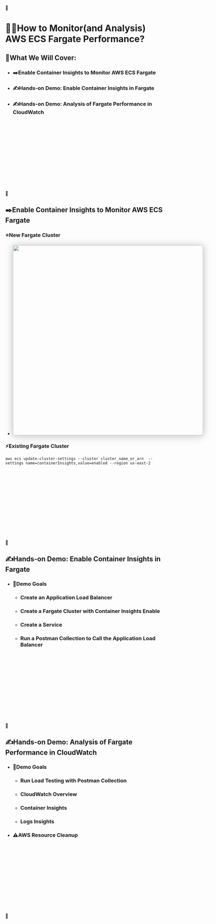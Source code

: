 <!--# How to Monitor AWS ECS Fargate Performance? | CloudWatch Container Insights-->
📌
# **👨‍💻How to Monitor(and Analysis) AWS ECS Fargate Performance?**

## **📣What We Will Cover:**    
- **<h3>✒️Enable Container Insights to Monitor AWS ECS Fargate</h3>** 
   
- **<h3>✍️Hands-on Demo: Enable Container Insights in Fargate</h3>** 

- **<h3>✍️Hands-on Demo: Analysis of Fargate Performance in CloudWatch</h3>** 

<br>
<br>
<br>
<br>
<br>
<br>
<br>
<br>
<br>
<br>   
<br>
<br>
<br>      
📌

## **✒️Enable Container Insights to Monitor AWS ECS Fargate** 
### **⭐New Fargate Cluster**
  - <div id="wrapper-div" style="box-shadow: 0px 2px 25px rgba(0, 0, 0, .25);  width:fit-content"  width="100%"><image src='./images/Insights.jpg'   width="600px"> </div> 

### **⚡️Existing Fargate Cluster**
```
aws ecs update-cluster-settings --cluster cluster_name_or_arn  --settings name=containerInsights,value=enabled --region us-east-2
```
<br>
<br>
<br>
<br>
<br>
<br>
<br>
<br>
<br>
<br>   
<br>
<br>
<br>      
📌

## **✍️Hands-on Demo: Enable Container Insights in Fargate** 

- **<h3>🎯Demo Goals</h3>**
  
  - **<h3>Create an Application Load Balancer</h3>**


  - **<h3>Create a Fargate Cluster with Container Insights Enable</h3>**


  - **<h3>Create a Service</h3>**

  - **<h3>Run a Postman Collection to Call the Application Load Balancer</h3>**

<br>
<br>
<br>
<br>
<br>
<br>
<br>
<br>
<br>
<br>   
<br>
<br>
<br>      
📌

## **✍️Hands-on Demo: Analysis of Fargate Performance in CloudWatch**

- **<h3>🎯Demo Goals</h3>**

  - **<h3>Run Load Testing with Postman Collection</h3>** 


  - **<h3>CloudWatch Overview</h3>**


  - **<h3>Container Insights</h3>**


  - **<h3>Logs Insights</h3>**


- **<h3>⚠️AWS Resource Cleanup</h3>**
  
<br>
<br>
<br>
<br>
<br>
<br>
<br>
<br>
<br>
<br>   
<br>
<br>
<br>      
📌